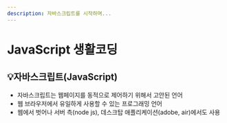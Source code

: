 ```yaml
---
description: 자바스크립트를 시작하며...
---
```


# JavaScript 생활코딩

## 💡자바스크립트\(JavaScript\)

* 자바스크립트는 웹페이지를 동적으로 제어하기 위해서 고안된 언어
* 웹 브라우저에서 유일하게 사용할 수 있는 프로그래밍 언어
* 웹에서 벗어나 서버 측\(node js\), 데스크탑 애플리케이션\(adobe, air\)에서도 사용




